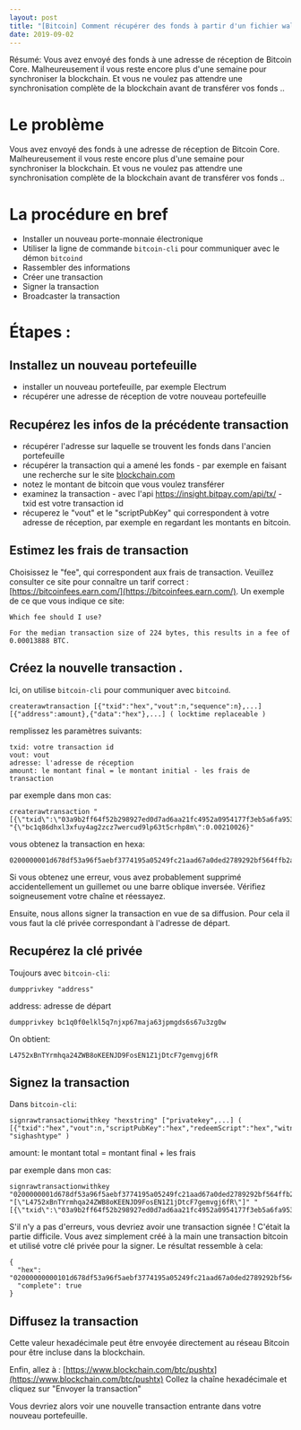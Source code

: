 ```yaml
---
layout: post
title: "[Bitcoin] Comment récupérer des fonds à partir d'un fichier wallet.dat de Bitcoin Core sans avoir à télécharger toute la blockchain ?"
date: 2019-09-02
---
```


Résumé: Vous avez envoyé des fonds à une adresse de réception de Bitcoin Core. Malheureusement il vous reste encore plus d'une semaine pour synchroniser la blockchain. Et vous ne voulez pas attendre une synchronisation complète de la blockchain avant de transférer vos fonds ..

# Le problème

Vous avez envoyé des fonds à une adresse de réception de Bitcoin Core. Malheureusement il vous reste encore plus d'une semaine pour synchroniser la blockchain. Et vous ne voulez pas attendre une synchronisation complète de la blockchain avant de transférer vos fonds ..

# La procédure en bref

- Installer un nouveau porte-monnaie électronique 
- Utiliser la ligne de commande `bitcoin-cli` pour communiquer avec le démon `bitcoind` 
- Rassembler des informations
- Créer une transaction
- Signer la transaction
- Broadcaster la transaction

# Étapes :

## Installez un nouveau portefeuille

- installer un nouveau portefeuille, par exemple Electrum
- récupérer une adresse de réception de votre nouveau portefeuille

## Recupérez les infos de la précédente transaction

- récupérer l'adresse sur laquelle se trouvent les fonds dans l'ancien portefeuille
- récupérer la transaction qui a amené les fonds - par exemple en faisant une recherche sur le site [blockchain.com](https://www.blockchain.com/)
- notez le montant de bitcoin que vous voulez transférer
- examinez la transaction - avec l'api https://insight.bitpay.com/api/tx/<txid> - txid est votre transaction id
- récuperez le "vout" et le "scriptPubKey" qui correspondent à votre adresse de réception, par exemple en regardant les montants en bitcoin.

## Estimez les frais de transaction

Choisissez le "fee", qui correspondent aux frais de transaction. Veuillez consulter ce site pour connaître un tarif correct : [https://bitcoinfees.earn.com/](https://bitcoinfees.earn.com/). Un exemple de ce que vous indique ce site:

```
Which fee should I use?

For the median transaction size of 224 bytes, this results in a fee of 0.00013888 BTC.

``` 
## Créez la nouvelle transaction . 

Ici, on utilise `bitcoin-cli` pour communiquer avec `bitcoind`.

```
createrawtransaction [{"txid":"hex","vout":n,"sequence":n},...] [{"address":amount},{"data":"hex"},...] ( locktime replaceable )
```

remplissez les paramètres suivants:

```
txid: votre transaction id
vout: vout
adresse: l'adresse de réception
amount: le montant final = le montant initial - les frais de transaction
``` 

par exemple dans mon cas:

```
createrawtransaction "[{\"txid\":\"03a9b2ff64f52b298927ed0d7ad6aa21fc4952a0954177f3eb5a6fa953df78d6\",\"vout\":31}]" "{\"bc1q86dhxl3xfuy4ag2zcz7wercud9lp63t5crhp8m\":0.00210026}"
```

vous obtenez la transaction en hexa:

```
0200000001d678df53a96f5aebf3774195a05249fc21aad67a0ded2789292bf564ffb2a9031f00000000ffffffff016a340300000000001600143e9b737e264f095ea142c0bcec8f1c697e1d457400000000
```

Si vous obtenez une erreur, vous avez probablement supprimé accidentellement un guillemet ou une barre oblique inversée. Vérifiez soigneusement votre chaîne et réessayez.

Ensuite, nous allons signer la transaction en vue de sa diffusion. Pour cela il vous faut la clé privée correspondant à l'adresse de départ.

## Recupérez la clé privée

Toujours avec `bitcoin-cli`:

```
dumpprivkey "address"
```

address: adresse de départ

```
dumpprivkey bc1q0f0elkl5q7njxp67maja63jpmgds6s67u3zg0w
```

On obtient:

```
L4752xBnTYrmhqa24ZWB8oKEENJD9FosEN1Z1jDtcF7gemvgj6fR
```

## Signez la transaction

Dans `bitcoin-cli`:

```
signrawtransactionwithkey "hexstring" ["privatekey",...] ( [{"txid":"hex","vout":n,"scriptPubKey":"hex","redeemScript":"hex","witnessScript":"hex","amount":amount},...] "sighashtype" )
```

amount: le montant total = montant final + les frais

par exemple dans mon cas:

```
signrawtransactionwithkey "0200000001d678df53a96f5aebf3774195a05249fc21aad67a0ded2789292bf564ffb2a9031f00000000ffffffff016a340300000000001600143e9b737e264f095ea142c0bcec8f1c697e1d457400000000" "[\"L4752xBnTYrmhqa24ZWB8oKEENJD9FosEN1Z1jDtcF7gemvgj6fR\"]" "[{\"txid\":\"03a9b2ff64f52b298927ed0d7ad6aa21fc4952a0954177f3eb5a6fa953df78d6\",\"vout\":31,\"amount\":0.00224362,\"scriptPubKey\":\"00147a5f9fdbf407a723075edf65dd4641da1b0d435e\"}]"
```

S'il n'y a pas d'erreurs, vous devriez avoir une transaction signée ! C'était la partie difficile. Vous avez simplement créé à la main une transaction bitcoin et utilisé votre clé privée pour la signer. Le résultat ressemble à cela: 

```
{
  "hex": "02000000000101d678df53a96f5aebf3774195a05249fc21aad67a0ded2789292bf564ffb2a9031f00000000ffffffff016a340300000000001600143e9b737e264f095ea142c0bcec8f1c697e1d45740247304402207d425a5273fcf65f8b43ffbd7554fa057785d7ef2449278a05a95aa37a8db0db022011ea799d6e13f07feb9fc4a02929b0fc9a101d974502be2c6d3abf33419d55f50121031a2e7e647c2cc33f03ecfc4092e93ec6220edce69e961fc7bc525522a4d0d8e300000000",
  "complete": true
}
```

## Diffusez la transaction

Cette valeur hexadécimale peut être envoyée directement au réseau Bitcoin pour être incluse dans la blockchain. 

Enfin, allez à : [https://www.blockchain.com/btc/pushtx](https://www.blockchain.com/btc/pushtx)
Collez la chaîne hexadécimale et cliquez sur "Envoyer la transaction"

Vous devriez alors voir une nouvelle transaction entrante dans votre nouveau portefeuille.




